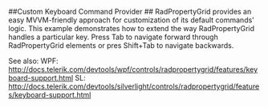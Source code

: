 ##Custom Keyboard Command Provider ##
RadPropertyGrid provides an easy MVVM-friendly approach for customization of its default commands' logic. 
This example demonstrates how to extend the way RadPropertyGrid handles a particular key. 
Press Tab to navigate forward through RadPropertyGrid elements or pres Shift+Tab to navigate backwards.

See also:
WPF: http://docs.telerik.com/devtools/wpf/controls/radpropertygrid/features/keyboard-support.html
SL: http://docs.telerik.com/devtools/silverlight/controls/radpropertygrid/features/keyboard-support.html